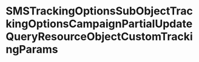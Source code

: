 # SMSTrackingOptionsSubObjectTrackingOptionsCampaignPartialUpdateQueryResourceObjectCustomTrackingParams

